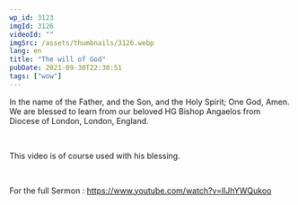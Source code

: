 ```yaml
---
wp_id: 3123
imgId: 3126
videoId: ""
imgSrc: /assets/thumbnails/3126.webp
lang: en
title: "The will of God"
pubDate: 2021-09-30T22:30:51
tags: ["wow"]
---
```


<p>In the name of the Father, and the Son, and the Holy Spirit; One God, Amen. We are blessed to learn from our beloved HG Bishop Angaelos from Diocese of London, London, England.</p>
<p>&nbsp;</p>
<p>This video is of course used with his blessing.</p>
<p>&nbsp;</p>
<p>For the full Sermon : <a href="https://youtu.be/aTHhE69T2fU">https://www.youtube.com/watch?v=lIJhYWQukoo</a></p>
